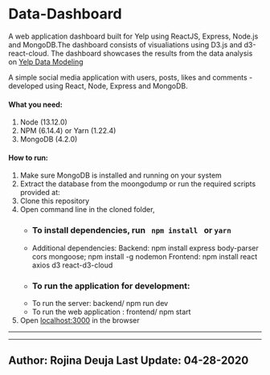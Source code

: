 # Data-Dashboard
A web application dashboard built for Yelp using ReactJS, Express, Node.js and MongoDB.The dashboard consists of visualiations using D3.js and d3-react-cloud.
The dashboard showcases the results from the data analysis on [Yelp Data Modeling](https://github.com/rojinadeuja/Yelp_Data_Modelling)

A simple social media application with users, posts, likes and comments - developed using React, Node, Express and MongoDB. 

#### What you need:
1. Node (13.12.0)
2. NPM (6.14.4) or Yarn (1.22.4)
3. MongoDB (4.2.0)

####  How to run:
1. Make sure MongoDB is installed and running on your system 
2. Extract the database from the moongodump or run the required scripts provided at:
2. Clone this repository
3. Open command line in the cloned folder,
   - ### To install dependencies, run ```  npm install  ``` or ``` yarn ```
   - Additional dependencies:
   Backend: npm install express body-parser cors mongoose; npm install -g nodemon
   Frontend: npm install react axios d3 react-d3-cloud
   - ### To run the application for development:
   - To run the server: backend/ npm run dev
   - To run the web application : frontend/ npm start
4. Open [localhost:3000](http://localhost:3000/) in the browser
---- 
----
Author: Rojina Deuja
Last Update: 04-28-2020
---

